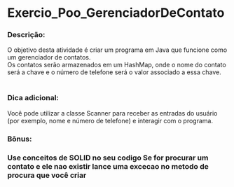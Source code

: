 # Exercio_Poo_GerenciadorDeContato

<h3>Descrição:</h3>
O objetivo desta atividade é criar um programa em Java que funcione como um gerenciador de contatos.<br>
Os contatos serão armazenados em um HashMap, onde o nome do contato será a chave e o número de telefone será o valor associado a essa chave.<br><br>

<h3>Dica adicional:</h3>

Você pode utilizar a classe Scanner para receber as entradas do usuário (por exemplo, nome e número de telefone) e interagir com o programa.<br>
<h3>Bônus:<h3>
Use conceitos de SOLID no seu codigo Se for procurar um contato e ele nao existir lance uma excecao no metodo de procura que você criar
